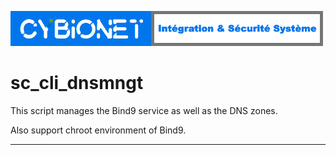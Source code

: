 ![alt text][logo]

# sc_cli_dnsmngt
This script manages the Bind9 service as well as the DNS zones. 

Also support chroot environment of Bind9.

---
[logo]: ./md/logo.png "Cybionet"
